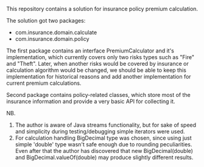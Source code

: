 This repository contains a solution for insurance policy premium calculation.

The solution got two packages:
* com.insurance.domain.calculate
* com.insurance.domain.policy

The first package contains an interface PremiumCalculator and it's implementation, which currently covers only two risks types such as "Fire" and "Theft".
Later, when another risks would be covered by insurance or calculation algorithm would be changed, we should be able to keep this implementation for historical reasons and add another implementation for current premium calculations.

Second package contains policy-related classes, which store most of the insurance information and provide a very basic API for collecting it.

NB. 
1. The author is aware of Java streams functionality, but for sake of speed and simplicity during testing/debugging simple iterators were used.
2. For calculation handling BigDecimal type was chosen, since using just simple 'double' type wasn't safe enough due to rounding peculiarities. Even after that the author has discovered that new BigDecimal(double) and BigDecimal.valueOf(double) may produce slightly different results.

